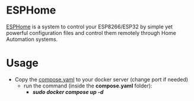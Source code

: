 # ESPHome
[ESPHome](https://github.com/esphome/esphome) is a system to control your ESP8266/ESP32 by simple yet powerful configuration files and control them remotely through Home Automation systems.

# Usage
+ Copy the [compose.yaml](/DockerCompose/esphome/compose.yaml) to your docker server (change port if needed)
  + run the command (inside the **compose.yaml** folder):
    + ***sudo docker compose up -d***